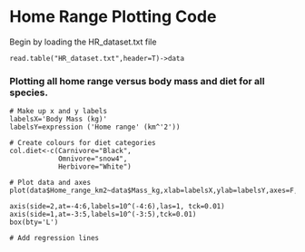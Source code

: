 Home Range Plotting Code
========================

Begin by loading the HR_dataset.txt file

```
read.table("HR_dataset.txt",header=T)->data
```

### Plotting all home range versus body mass and diet for all species.

```
# Make up x and y labels
labelsX='Body Mass (kg)'
labelsY=expression ('Home range' (km^'2'))

# Create colours for diet categories
col.diet<-c(Carnivore="Black",
            Omnivore="snow4",
            Herbivore="White")

# Plot data and axes
plot(data$Home_range_km2~data$Mass_kg,xlab=labelsX,ylab=labelsY,axes=F,col="black",pch=21,bg=col.diet)

axis(side=2,at=-4:6,labels=10^(-4:6),las=1, tck=0.01)
axis(side=1,at=-3:5,labels=10^(-3:5),tck=0.01)
box(bty='L')

# Add regression lines


```



